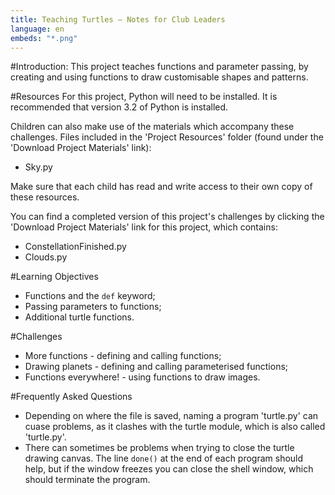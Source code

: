 ```yaml
---
title: Teaching Turtles — Notes for Club Leaders
language: en
embeds: "*.png"
---
```


#Introduction:
This project teaches functions and parameter passing, by creating and using functions to draw customisable shapes and patterns.

#Resources
For this project, Python will need to be installed. It is recommended that version 3.2 of Python is installed.

Children can also make use of the materials which accompany these challenges. Files included in the 'Project Resources' folder (found under the 'Download Project Materials' link):

+ Sky.py

Make sure that each child has read and write access to their own copy of these resources.

You can find a completed version of this project's challenges by clicking the 'Download Project Materials' link for this project, which contains:

+ ConstellationFinished.py
+ Clouds.py

#Learning Objectives
+ Functions and the `def` keyword;
+ Passing parameters to functions;
+ Additional turtle functions.

#Challenges
+ More functions - defining and calling functions;
+ Drawing planets - defining and calling parameterised functions;
+ Functions everywhere! - using functions to draw images.

#Frequently Asked Questions
+ Depending on where the file is saved, naming a program 'turtle.py' can cuase problems, as it clashes with the turtle module, which is also called 'turtle.py'.
+ There can sometimes be problems when trying to close the turtle drawing canvas. The line `done()` at the end of each program should help, but if the window freezes you can close the shell window, which should terminate the program.
